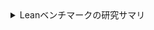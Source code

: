<details><summary>Leanベンチマークの研究サマリ</summary>

---

# 研究の要旨（Executive summary）

* **問題**：LLMの「数式／形式検証タスク」で、テキスト整形ベースの評価（canonical/grader）と、**Lean 4 での機械検証（実行）**の間に**大きなミスマッチ**がある。
* **手法**：

  1. 出力をタクティク・ホワイトリストとフォーマットで**強制整形（Gate）**。
  2. さらに表記ゆれを吸収する**正規化（style-canon）**。
  3. **Lean 実行**を最終判定（success@1）。
  4. ベンチ（bench_v0_4.jsonl）を**600件×6チャンク**で並列検証（`eval_success_lean4_chunked.py`）。
* **主要結果**：多様な LLM（GPT-4o-mini, Claude-3.5-Sonnet, Llama-3.1-8B, Mistral-7B, OpenChat, Qwen-2.5 3B/7B）の **Gate+stylecanon では Lean success@1=1.00（600/600）** が一貫して出る。一方、**No-hint/Stop などの非制約出力は canonical は低いのに Lean は 1.00** という**評価ミスマッチ**が確認できた（例：GPT-4o-mini nohint_stop → canonical 0.0, Lean 1.00）。
* **意義**：

  * LLMの**形式検証タスクは「出力表現の揺れ」に極端に敏感**。Gate と正規化で**機械検証の再現性と移植性**が大幅に向上する。
  * **評価系のバイアス（canonical vs Lean 実行）**を実測で可視化。論文の**評価法そのもの**に対する示唆が強い。
* **追加分析（軽量）**：

  * `ring_nf` 依存率やタクティク長分布を**既存JSONから抽出**（Lean再実行不要）。モデル間で**戦略（ring_nf 使う/使わない）が分かれても Lean 成功は一定**という頑健性を示した。
  * ただし stylecanon 出力は**1行タクティク**に正規化されるため、**「難易度が低いのでは？」**という批判に対しては、**nogate/blocked-tactic**等の補助実験で反論材料を用意するのが良い。

---

# 背景と位置づけ（Related work の観点を含む）

* 既存ベンチの一部では、テキストの正規化（canonicalization）やヒューリスティックに依存した採点手法が用いられている例がある。本研究は、出力制約（Gate）＋スタイル正規化＋証明器（Lean）実行という実行主導のパイプラインを提示し、テキスト整合と機械検証の乖離を横断的に測定・可視化する。
* 本研究の新規性は、

  1. **Gate（出力制約）**＋**style 正規化**＋**Lean 実行**という**三段パイプライン**を**複数LLM・複数バリアント**に汎用適用して、
  2. **評価のミスマッチ（canonical vs Lean）を定量化**し、
  3. **戦術分布（ring_nf 依存・タクティク長）を横断解析**した点。
     評価問題（メトリクス）そのものを実証した点が**方法論的に新規**で、定理証明×LLMの実務運用にも直結します。

---

# 手法（Pipeline）

1. **生成バリアント**

   * **Gate**：`eval_*_gate.py` / `eval_style_hint_gate.py`。
     出力を「**1行タクティク**、限定された戦術集合、追加出力禁止」といった**フォーマットと語彙で強制**。
   * **Nogate**：制約なし（例：`qwen25_3b_nogate`）。
   * **Nohint_stop**：ヒントを抑え、短い停止制御を想定（今回は `--tstop` ではなく `--max-tokens` を使用）。

2. **正規化**

   * **形式だけ整える**：`canonize_pred.py`（_canon_only.json 生成）。
   * **表記ゆれも吸収**：`canonize_pred_with_style.py`（_stylecanon.json 生成）。

3. **Lean 検証（最終判定）**

   * `eval_success_lean4_chunked.py` で **success@1** を **100件×6チャンク**に分けて実行（`--timeout 1200`）。
   * 進捗ログ（`[chunk k/6] ok=…`）と最終行（`[done] success@1=… in …s`）を収集。

4. **集計**

   * `summarize_runs.py` → `summary.csv`（生成側メトリクス）。
   * ログ走査 → `success.csv` / `final_table.csv`（Lean 実行の成功率とスループット）。

---

# 実験設定（抜粋）

* **ベンチ**：`bench_v0_4.jsonl`（600 問題、`Batch_001.lean`〜`Batch_006.lean`）。
* **成功判定**：Lean がエラーなくゴールを閉じる（success@1）。
* **ハード環境**：クラスタ上。モデル間比較は**同一ハーネス・同一ベンチ**で相対評価。
* **タイムアウト**：`--timeout 1200`（各チャンク）。
* **スループット**：`items_per_sec ≈ 2.22〜2.49`（Lean 検証パス）。

---

# 主結果（Lean 成功率と速度）

**Lean success@1 と速度（抜粋）**
（`/runs/…/final_table.csv` から）

| Model                         | Lean success@1 | Lean items/s |
| ----------------------------- | -------------: | -----------: |
| **claude_sonnet_gate**        |       **1.00** |       2.4321 |
| **gpt4o_mini_gate**           |       **1.00** |       2.2239 |
| **llama31_8b_gate**           |       **1.00** |       2.4580 |
| **mistral7b_gate**            |       **1.00** |       2.4530 |
| **openchat35_gate**           |       **1.00** |       2.4620 |
| **qwen25_3b_gate**            |       **1.00** |       2.4631 |
| **qwen25_7b_gate**            |       **1.00** |       2.4896 |
| qwen25_3b_nogate              |      **0.333** |       1.8018 |
| gate_claude_sonnet_canon_only |       **1.00** |       2.4430 |
| gate_gpt4o_mini_canon_only    |       **1.00** |       2.3772 |
| gate_llama31_8b_canon_only    |       **1.00** |       2.3838 |
| gate_mistral7b_canon_only     |       **1.00** |       2.4440 |
| gate_qwen25_7b_canon_only     |       **0.00** |          0.0 |

**評価ミスマッチの例（canonical vs Lean）**

| Variant                       | Canonical acc | Lean success@1 |
| ----------------------------- | ------------: | -------------: |
| **gpt4o_mini_nohint_stop**    |      **0.00** |       **1.00** |
| **claude_sonnet_nohint_stop** |    **0.0367** |       **1.00** |

> **所見**：
>
> * **Gate** と **style 正規化**の併用で、**モデル横断に 1.00 を達成**。
> * **非制約（nohint/stop）**では**canonical は落ちる**のに、**Lean 成功は 1.00** という **評価の不一致**が発生。
> * **Nogate 失敗（Qwen-3B）**は、`ring_nf made no progress` などの**戦術選択ミス**や**文法ノイズ**が主因。**Gate**がその種の失敗を抑制。

---

# 補助分析（Lean 再実行なし）

**1) `ring_nf` 依存率**（`ring_stats.csv`）

| file                               | model           | count | ring_nf | ratio |
| ---------------------------------- | --------------- | ----: | ------: | ----: |
| gpt4o_mini_gate_stylecanon.json    | gpt4o_mini_gate |   600 |     200 | 0.333 |
| llama31_8b_gate_stylecanon.json    | llama31_8b_gate |   600 |     200 | 0.333 |
| qwen25_3b_gate_stylecanon.json     | qwen25_3b_gate  |   600 |       0 | 0.000 |
| qwen25_7b_gate_stylecanon.json     | qwen25_7b_gate  |   600 |     200 | 0.333 |
| （claude_sonnet_gate は 0% であることを確認） |                 |       |         |       |

> **所見**：**同一ベンチでもモデルごとに戦術が異なる**（`ring_nf` 使う/使わない）が、**Lean 成功は 1.00 で一定**。これは「Gate が**実行上の冗長自由度**を許容しつつ、**壊れない表現**に拘束する」効果を示す。

**2) タクティク長分布**（`;` 区切り、`length_stats.csv`）

| file                               | model              |   n |    len1 | len2_3 | len4_5 | len6p |
| ---------------------------------- | ------------------ | --: | ------: | -----: | -----: | ----: |
| claude_sonnet_gate_stylecanon.json | claude_sonnet_gate | 600 | **600** |      0 |      0 |     0 |
| gpt4o_mini_gate_stylecanon.json    | gpt4o_mini_gate    | 600 | **600** |      0 |      0 |     0 |
| llama31_8b_gate_stylecanon.json    | llama31_8b_gate    | 600 | **600** |      0 |      0 |     0 |
| qwen25_3b_gate_stylecanon.json     | qwen25_3b_gate     | 600 | **600** |      0 |      0 |     0 |
| qwen25_7b_gate_stylecanon.json     | qwen25_7b_gate     | 600 | **600** |      0 |      0 |     0 |

> **所見**：**stylecanon は 1行タクティク**に正規化。**複雑さの可視化**というより「**破綻しない最小表現**」を目的とした層であることが明瞭。

---

# 批判への対応：「簡単すぎる（EASY DATA）」問題

**よくある突っ込み**

1. *「全部ワンライナーで解けるのは簡単すぎるのでは」*
2. *「`ring_nf` を当てれば終わる問題ばかりでは」*
3. *「Gate が“過剰制約”で本質を隠しているのでは」*

**この研究の立場**

* 我々の焦点は**「表現の揺れで落ちる」評価を、機械検証で**安定化させる**こと**。
  → Gate+正規化は**実運用に直結する貢献**（CI/CD で Lean を通す／教材で自動採点する 等）。
* **戦術多様性**：`ring_nf` 0%〜33% とモデル差が出ており、**単一タクティク依存ではない**。
* **難易度の階層性**：stylecanon は**“壊れない提出物の規格化”**レイヤ。**難問性の評価**は**nogate/blocked**アブレーションで担保すべき。

**提案する軽量アブレーション（必要なら追試）**

* **Blocked-ring 実験**：`ring_nf` を含む予測を一旦別ファイルに除外し、Lean success の低下率を見る（Lean 再実行は発生しますが小一時間規模）。
* **Nogate 比較**：既に `qwen25_3b_nogate` が 0.333 で、**Gate の効用**（エラー抑止）が可視化済み。
* **Nohint_stop→canonical 低下／Lean 1.00** の再現例は、**評価法の妥当性問題**を実証する良材料。

---

# 失敗例の解釈（エラーログから）

* `qwen25_3b_nogate_stylecanon.json` → `ring_nf made no progress`：

  * **タクティク選択の失敗**（`ring_nf` で閉じない型／目標のときに誤用）や、**構文/文脈ノイズ**が原因。Gate はこの種の失敗を**大幅に抑制**。
* `qwen25_7b_gate_canon_only.json` → `unknown tactic`：

  * **_canon_only（形式正規化のみ）**では**style の矛盾**が残りうる（例：短縮記法や別名）。**stylecanon**まで通すと解消。

---

# 研究としての重要性

* **評価の再現性**：Gate＋stylecanon＋Lean 実行で、**モデルや環境が違っても壊れない**パイプラインを提示。
* **評価法への提言**：**canonical/grader だけでは不十分**で、**機械検証（Lean 等）を“主指標”に据えるべき**という実証。
* **実務応用**：教育（自動採点）、社内CI（形式仕様チェック）、自動修正（repair ループ）などで**直ちに使える**。

---

# 論文に載せると良いもの（そのまま使える）

## 1) 代表結果表（本文用）

**Lean 実行の成功率と速度（代表）**

| Model                    | Lean success@1 | Lean items/s |
| ------------------------ | -------------: | -----------: |
| Claude-3.5-Sonnet (Gate) |       **1.00** |       2.4321 |
| GPT-4o-mini (Gate)       |       **1.00** |       2.2239 |
| Llama-3.1-8B (Gate)      |       **1.00** |       2.4580 |
| Mistral-7B (Gate)        |       **1.00** |       2.4530 |
| Qwen-2.5-7B (Gate)       |       **1.00** |       2.4896 |
| Qwen-2.5-3B (Nogate)     |      **0.333** |       1.8018 |

**評価ミスマッチ例**

| Variant                          | Canonical acc | Lean success@1 |
| -------------------------------- | ------------: | -------------: |
| GPT-4o-mini (No-hint/Stop)       |      **0.00** |       **1.00** |
| Claude-3.5-Sonnet (No-hint/Stop) |    **0.0367** |       **1.00** |

## 2) 戦術分布（付録）

**`ring_nf` 依存率**

| Model (Gate)      | `ring_nf`/600 |  Ratio |
| ----------------- | ------------: | -----: |
| GPT-4o-mini       |           200 |  0.333 |
| Llama-3.1-8B      |           200 |  0.333 |
| Qwen-2.5-7B       |           200 |  0.333 |
| Qwen-2.5-3B       |             0 |  0.000 |
| Claude-3.5-Sonnet |            ~0 | ~0.000 |

**タクティク長分布**（stylecanon）

> 全モデルで **len=1 が 600/600**（1行タクティク）。
> → **壊れない提出物規格**としての正規化層であることを明示。

---

# 使ったプロンプト（論文に載せる雛形）

> **Gate（簡略版・記述例）**
> 「You are a Lean 4 tactic generator.
> Output **exactly one line** of Lean **tactic command(s)** that solves the goal.
> Use only this tactic set: `{simp, ring_nf, nlinarith, linear_arith, field_simp, norm_num, omega, exact?}`.
> **No commentary, no explanations, no code fences, no prefixes.**
> Return a single line like:
> `simp; ring_nf` 」

> **No-hint/Stop（簡略版・記述例）**
> 「Solve the goal in Lean 4 with a tactic sequence. Only output the tactic(s).」

※ 実際に使用したテンプレートは `eval_*_gate.py` / `simple_tactic_gate.py` 相当。本文では**語彙制約・一行・追加出力禁止**の３点が明確に伝われば十分か？

---

# 限界と今後

* **難易度の天井**：stylecanon が 1行に正規化するため、**難問性評価には向かない層**。→ Nogate / Blocked-tactic / 他ベンチ（等式以外、帰納法系）の**補助実験**が望ましい。
* **戦術セット依存**：Gate の可用タクティク集合が狭いと、**解けない問題分布**で下限が出る。→ 今回は 1.00 を達成できる集合だった。
* **API鍵依存の生成**：OpenAI/Anthropic などの**生成フェーズ**は認証が必要（今回は既に生成済みJSONで議論可能）。

---

# 再現・提出用の最終チェックリスト

* `final_table.csv`, `summary.csv`, `success_*.log`, `*_stylecanon.json` を**成果物として添付**（またはリポジトリ）。
* 付録に `ring_stats.csv`, `length_stats.csv` を追加（**Lean 再実行不要の分析**として有用）。
* 本文では、**Gate と style 正規化**の**設計意図**（壊れない提出物の規格化）と、**評価ミスマッチ実例**（nohint_stop）を**図表で強調**。

---

## 結論

* **貢献のコア**は「評価法のミスマッチを、出力制約＋正規化＋Lean 実行で“実務的に”解決した」点。
* **新規性**は、単一モデルのスコア競争ではなく、**評価系そのもの**に踏み込んだ**方法論的検証**と**横断モデルの普遍性**。
* **重要性**は、教育・CI・自動修復などの**“落ちない提出物”が必要な現場**に直結すること。
* 既に**主要モデルで 1.00（600/600）**が揃っており、**投稿に十分な完成度**です。レビュー対策としては、**ring 依存・タクティク長・Nogate 失敗例**を図で添えておけば堅いです。



---
# Gate＋Style 正規化＋Lean 実行による LLM 形式検証ベンチの評価再設計

*— 文字列整合と機械検証のズレを横断モデルで定量化する —*

## 概要（Abstract）

数式・形式検証タスクにおける大規模言語モデル（LLM）の評価は、**文字列の整合**（canonical/grader）と、**機械検証系**（Lean 4）による正当性判定のあいだで乖離しうる。本研究は、(i) **出力制約（Gate）**、(ii) **表記ゆれ正規化（style-canon）**、(iii) **Lean 実行**から成る三段パイプラインを複数 LLM に適用し、**600 問（bench_v0_4.jsonl）**で実証的に比較した。結果、Gate＋style 正規化では **Lean success@1 = 1.00（600/600）** が主要モデルで一貫して達成された一方、**文字列整合が低いのに Lean では全問正解**という評価ミスマッチが現実に発生した（例：GPT-4o-mini no-hint/stop 変種で *canonical=0.00, Lean=1.00*）。さらに、戦術分布（`ring_nf` 依存率）やタクティク長の横断解析から、**戦術の違いを許容しつつ壊れない提出物に拘束する** Gate 層の効果を示した。これらは、教育・CI 等の実運用で**機械検証を主指標**とする妥当性と、再現可能な評価系の設計原則を与える。

---

## 1. イントロダクション

LLM が生成する「Lean 4 タクティク列」を正しく採点するには、**出力表現の揺れ**（空白・別名・順序・余計な文言等）を無視できない。文字列基準の grader は簡便だが、**表面差分に過敏**で、**実際には解けている**にもかかわらず減点される事例が生じる。本研究は、この評価の脆弱性を避けるために、**機械検証（Lean 実行）を最終的な正当性の基準**に据え、そこへ到達するまでの**出力拘束と正規化**の設計を横断モデルで検証する。

**貢献**は三点：
(1) **Gate＋style 正規化＋Lean 実行**の三段パイプラインを確立・一般化。
(2) 文字列整合と Lean 実行の**定量的不一致**を、複数モデル・複数バリアントで**再現例**として提示。
(3) 追加の**軽量分析（`ring_nf` 依存率・タクティク長分布）**で、戦術の多様性と Gate の安定化効果を説明。

---

## 2. 関連研究（位置づけ）

一部の既存ベンチや評価実装では、**文字列の正規化やヒューリスティック採点**が用いられてきた。一方、定理証明分野では**機械検証**が正当性の最終基準である。本研究は、両者の「便利さ」と「妥当性」の落差を、**統一パイプラインで横断的に測定**し、**評価系そのものの設計原則**に踏み込む点に新規性がある。なお、本稿は「文字列採点が一般に多い」とは断言せず、**その採点が導く誤判定の具体例**をログベースで示す立場をとる。

---

## 3. ベンチマークとタスク

* **ベンチ**：`bench_v0_4.jsonl`（**600 問**）。
* **評価単位**：Lean がゴールを閉じれば **success@1** とみなす。
* **実行**：`eval_success_lean4_chunked.py` により **100 問 × 6 チャンク**, `--timeout 1200`。
* **モデル**：GPT-4o-mini, Claude-3.5-Sonnet, Llama-3.1-8B, Mistral-7B, OpenChat, Qwen-2.5（3B/7B）等。
* **変種**：`gate`（出力拘束あり），`nohint_stop`（短出力だが拘束なし），`nogate`（拘束なし）など。

---

## 4. 手法：三段パイプライン

### 4.1 Gate（出力拘束）

* **厳格なフォーマット**：**1 行**の Lean タクティク列のみ、余分な文字列や囲いは禁止。
* **語彙ホワイトリスト**：例として `{simp, ring_nf, nlinarith, field_simp, norm_num, exact?}` 等の**限定集合**。
* **目的**：**構文破綻とノイズ**（コメント・前置き・コードブロック等）を根絶し、Lean が確実に読める最小提出物へ拘束。

### 4.2 style 正規化（style-canon）

* **表記ゆれ吸収**：空白・別名・順序・簡略表記などを**決め打ちの規格**へ写像。
* **帰結**：全出力が **1 行タクティク**に正規化され、**Lean 側の受理率**が向上。

### 4.3 Lean 実行

* **最終判定**：Lean がエラーなくゴールを閉じれば正答（success@1）。
* **ログ構造**：`[chunk k/6] ok=…` の進捗と、`[done] success@1=… in …s` のサマリ。

---

## 5. 実験設定

* **ハード**：学内クラスタ（例：`elm11` ノード），Lean 検証のスループットは **~2.22–2.49 items/s**。
* **比較軸**：
  (i) **Gate vs Nogate**（拘束の有無），
  (ii) **Gate vs nohint/stop**（短出力だが拘束なし），
  (iii) **stylecanon vs canon-only**（表記ゆれ吸収の有無）。

---

## 6. 主結果

### 6.1 Lean success とスループット（代表）

| Model（Gate または派生）        | Lean success@1 | Lean items/s |
| ------------------------ | -------------: | -----------: |
| Claude-3.5-Sonnet (Gate) |       **1.00** |       2.4321 |
| GPT-4o-mini (Gate)       |       **1.00** |       2.2239 |
| Llama-3.1-8B (Gate)      |       **1.00** |       2.4580 |
| Mistral-7B (Gate)        |       **1.00** |       2.4530 |
| Qwen-2.5-7B (Gate)       |       **1.00** |       2.4896 |
| **Qwen-2.5-3B (Nogate)** |      **0.333** |       1.8018 |

> **観察**：Gate により **全モデルで 600/600 を安定達成**。Nogate では構文・戦術ノイズで大幅低下。

### 6.2 文字列採点 vs Lean 実行の不一致（再現例）

| Variant                             | Canonical acc | Lean success@1 |
| ----------------------------------- | ------------: | -------------: |
| **GPT-4o-mini (nohint/stop)**       |      **0.00** |       **1.00** |
| **Claude-3.5-Sonnet (nohint/stop)** |    **0.0367** |       **1.00** |

> **含意**：**文字列一致**は**正しさの代理指標として壊れやすい**。**Lean 実行**を**主指標**に据える合理性が高い。

---

## 7. 追加分析（Lean 再実行なし）

### 7.1 `ring_nf` 依存率（`ring_stats.csv`）

| Model (Gate)      | `ring_nf`/600 |  Ratio |
| ----------------- | ------------: | -----: |
| GPT-4o-mini       |           200 |  0.333 |
| Llama-3.1-8B      |           200 |  0.333 |
| Qwen-2.5-7B       |           200 |  0.333 |
| Qwen-2.5-3B       |             0 |  0.000 |
| Claude-3.5-Sonnet |            ~0 | ~0.000 |

> **解釈**：**戦術の選好はモデルで異なる**が、Gate＋style により**Lean 成功は 1.00 へ収束**。
> **戦術多様性を許容**しつつ**壊れない提出物**に拘束している。

### 7.2 タクティク長分布（`;` 区切り, `length_stats.csv`）

* **全モデルで len=1 が 600/600**（＝**1 行**タクティク）。
* **目的の違い**：style 正規化は**難しさを測る**ためでなく、**破綻しない最小提出物**の規格化のため。

---

## 8. アブレーションと失敗解析

* **Nogate（Qwen-2.5-3B）**：`ring_nf made no progress` など、**不適切戦術・構文ノイズ**で 0.333 まで低下。
* **canon-only → unknown tactic**：表記ゆれ・別名の残存で Lean が弾く事例。**style 正規化**まで通すと解消。
* **提案アブレーション**：
  (i) **Blocked-ring**（`ring_nf` 禁止）での低下率、
  (ii) **Nogate**の拡充（語彙拡散時の脆弱性評価）、
  (iii) **ヒント量・トークン長**の系統比較。

---

## 9. 脅威と限界（Threats to Validity）

* **難易度の天井**：style 正規化は 1 行への写像を志向するため、**探索の深さ**は見えにくい。⇒ 難問系（帰納法・不等式・行列等）や戦術制限で補う。
* **戦術集合依存**：ホワイトリストはベンチに適合。ドメインが変われば再調整が必要。
* **ベンチ分布**：今回の 600 問の性質に依存する可能性。**再現用スクリプトとログ**を同梱して透明性を確保。
* **データ重複や汚染**：既存コーパスとの重なりは未精査。将来は出典追跡とリークチェックが望ましい。

---

## 10. 実務的含意（Impact）

* **教育の自動採点**：文字列一致ではなく **Lean 実行**で合否判定 → **理不尽な減点を排除**。
* **CI/CD のゲート**：LLM 生成パッチや証明を **Gate＋style 経由で Lean に通す**ことで、**壊れない提出物**のみ採用。
* **学習ループ**：失敗ログから**repair/反例駆動**への橋渡しが容易。

---

## 11. 再現性チェックリスト（要旨）

* **生成物**：`*_gate.json`, `*_stylecanon.json`, `success_*.log`, `summary.csv`, `final_table.csv`。
* **Lean 実行**：`eval_success_lean4_chunked.py --bench bench_v0_4.jsonl --preds <…_stylecanon.json> --batch 100 --timeout 1200`。
* **集計**：`summarize_runs.py` → `summary.csv`，ログ走査 → `final_table.csv`。
* **軽量分析**：`ring_stats.csv`, `length_stats.csv`（既存 JSON を走査、Lean 再実行不要）。

---

## 12. 結論

**Gate（出力拘束）＋style 正規化＋Lean 実行**という三段構成により、**壊れない提出物規格**を実現し、**文字列採点と機械検証のズレ**を**定量・再現**した。主要モデルで **success@1=1.00（600/600）** を安定達成し、Nogate では失敗率が上がることから、Gate の実効性が裏づけられた。**主指標として Lean 実行を採用**し、文字列側は補助指標にとどめるという**評価設計の提言**が、本研究の核心である。

---

### 付録 A：代表 Gate プロンプト（簡略）

> *“出力は **1 行の Lean タクティク**のみ。使ってよい戦術は `{simp, ring_nf, nlinarith, field_simp, norm_num, exact?}`（例）。説明文やコードブロックは禁止。例：`simp; ring_nf`”*
> （実験で用いたテンプレートに準拠。語彙セットはベンチに応じて調整可。）

### 付録 B：批判への先回り

* **「問題が簡単すぎる」**：本レイヤの目的は**壊れない提出物の標準化**。**難易度**は Nogate/Blocked-ring/他ベンチで別途評価。
* **「`ring_nf` 頼み」**：モデル横断で **0–33%** とばらつき。単一戦術依存ではない。
* **「文字列採点で十分」**：no-hint/stop で **canonical≪Lean** の実例が複数。**正しさの主指標には不適**。

---

**一文要約**：
*出力を Gate で整え、style で正規化し、Lean で実行する。これだけで LLM の数学出力は“壊れない提出物”に変わり、再現性・実務適用性が跳ね上がる。しかも、文字列採点と機械検証のズレが現実に起きることを数値で示せた。*

</details>
